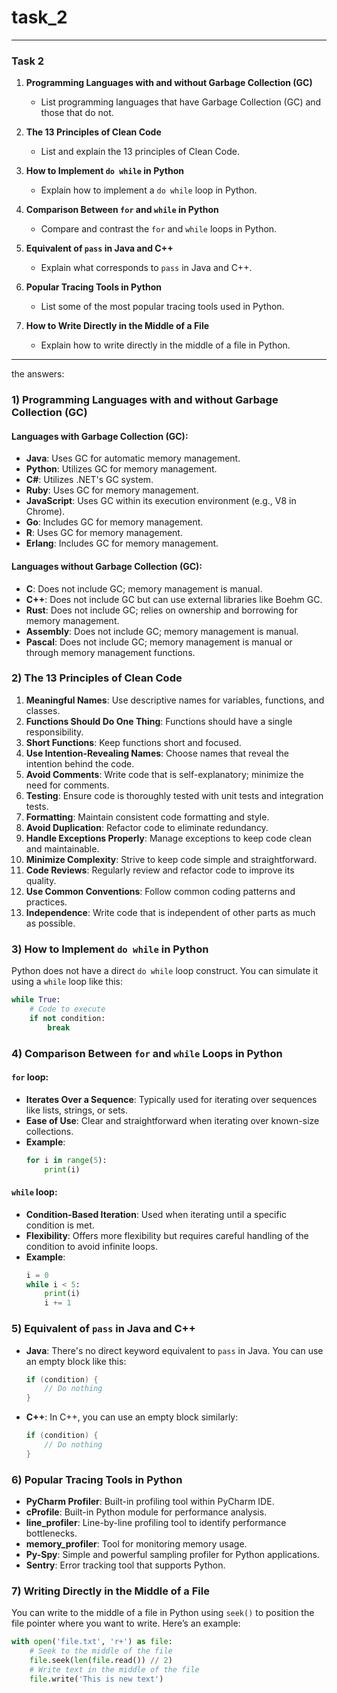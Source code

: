 # task_2
---
### Task 2

1. **Programming Languages with and without Garbage Collection (GC)**
   - List programming languages that have Garbage Collection (GC) and those that do not.

2. **The 13 Principles of Clean Code**
   - List and explain the 13 principles of Clean Code.

3. **How to Implement `do while` in Python**
   - Explain how to implement a `do while` loop in Python.

4. **Comparison Between `for` and `while` in Python**
   - Compare and contrast the `for` and `while` loops in Python.

5. **Equivalent of `pass` in Java and C++**
   - Explain what corresponds to `pass` in Java and C++.

6. **Popular Tracing Tools in Python**
   - List some of the most popular tracing tools used in Python.

7. **How to Write Directly in the Middle of a File**
   - Explain how to write directly in the middle of a file in Python.


_______________________________________________________________________________________________________________________________________________________________________________________________________________________________

the answers:

### 1) Programming Languages with and without Garbage Collection (GC)

#### Languages with Garbage Collection (GC):
- **Java**: Uses GC for automatic memory management.
- **Python**: Utilizes GC for memory management.
- **C#**: Utilizes .NET's GC system.
- **Ruby**: Uses GC for memory management.
- **JavaScript**: Uses GC within its execution environment (e.g., V8 in Chrome).
- **Go**: Includes GC for memory management.
- **R**: Uses GC for memory management.
- **Erlang**: Includes GC for memory management.

#### Languages without Garbage Collection (GC):
- **C**: Does not include GC; memory management is manual.
- **C++**: Does not include GC but can use external libraries like Boehm GC.
- **Rust**: Does not include GC; relies on ownership and borrowing for memory management.
- **Assembly**: Does not include GC; memory management is manual.
- **Pascal**: Does not include GC; memory management is manual or through memory management functions.

### 2) The 13 Principles of Clean Code
1. **Meaningful Names**: Use descriptive names for variables, functions, and classes.
2. **Functions Should Do One Thing**: Functions should have a single responsibility.
3. **Short Functions**: Keep functions short and focused.
4. **Use Intention-Revealing Names**: Choose names that reveal the intention behind the code.
5. **Avoid Comments**: Write code that is self-explanatory; minimize the need for comments.
6. **Testing**: Ensure code is thoroughly tested with unit tests and integration tests.
7. **Formatting**: Maintain consistent code formatting and style.
8. **Avoid Duplication**: Refactor code to eliminate redundancy.
9. **Handle Exceptions Properly**: Manage exceptions to keep code clean and maintainable.
10. **Minimize Complexity**: Strive to keep code simple and straightforward.
11. **Code Reviews**: Regularly review and refactor code to improve its quality.
12. **Use Common Conventions**: Follow common coding patterns and practices.
13. **Independence**: Write code that is independent of other parts as much as possible.

### 3) How to Implement `do while` in Python
Python does not have a direct `do while` loop construct. You can simulate it using a `while` loop like this:
```python
while True:
    # Code to execute
    if not condition:
        break
```

### 4) Comparison Between `for` and `while` Loops in Python

#### `for` loop:
- **Iterates Over a Sequence**: Typically used for iterating over sequences like lists, strings, or sets.
- **Ease of Use**: Clear and straightforward when iterating over known-size collections.
- **Example**:
  ```python
  for i in range(5):
      print(i)
  ```

#### `while` loop:
- **Condition-Based Iteration**: Used when iterating until a specific condition is met.
- **Flexibility**: Offers more flexibility but requires careful handling of the condition to avoid infinite loops.
- **Example**:
  ```python
  i = 0
  while i < 5:
      print(i)
      i += 1
  ```

### 5) Equivalent of `pass` in Java and C++
- **Java**: There's no direct keyword equivalent to `pass` in Java. You can use an empty block like this:
  ```java
  if (condition) {
      // Do nothing
  }
  ```

- **C++**: In C++, you can use an empty block similarly:
  ```cpp
  if (condition) {
      // Do nothing
  }
  ```

### 6) Popular Tracing Tools in Python
- **PyCharm Profiler**: Built-in profiling tool within PyCharm IDE.
- **cProfile**: Built-in Python module for performance analysis.
- **line_profiler**: Line-by-line profiling tool to identify performance bottlenecks.
- **memory_profiler**: Tool for monitoring memory usage.
- **Py-Spy**: Simple and powerful sampling profiler for Python applications.
- **Sentry**: Error tracking tool that supports Python.

### 7) Writing Directly in the Middle of a File
You can write to the middle of a file in Python using `seek()` to position the file pointer where you want to write. Here’s an example:
```python
with open('file.txt', 'r+') as file:
    # Seek to the middle of the file
    file.seek(len(file.read()) // 2)
    # Write text in the middle of the file
    file.write('This is new text')
```

